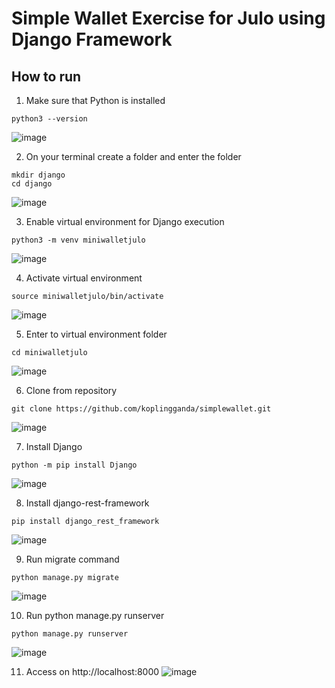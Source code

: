 # Simple Wallet Exercise for Julo using Django Framework

## How to run

1. Make sure that Python is installed
```
python3 --version
```
![image](https://github.com/koplingganda/simplewallet/assets/48271907/4169990c-f3f9-481d-b538-ec91dca2703d)


2. On your terminal create a folder and enter the folder
```
mkdir django
cd django
```
![image](https://github.com/koplingganda/simplewallet/assets/48271907/d041955f-b222-4014-8f97-143bab6e0a9e)

3. Enable virtual environment for Django execution
```
python3 -m venv miniwalletjulo
```
![image](https://github.com/koplingganda/simplewallet/assets/48271907/a072e634-6d7d-4f15-ad1d-e15dd2523ea6)


4. Activate virtual environment
```
source miniwalletjulo/bin/activate
```
![image](https://github.com/koplingganda/simplewallet/assets/48271907/d6dbc2d1-a3f8-41e9-9379-7f5749282192)

5. Enter to virtual environment folder
```
cd miniwalletjulo
```
![image](https://github.com/koplingganda/simplewallet/assets/48271907/096d6800-afaf-4348-8325-456dbc04fe53)

6. Clone from repository
```
git clone https://github.com/koplingganda/simplewallet.git
```
![image](https://github.com/koplingganda/simplewallet/assets/48271907/ca35abd8-eb5b-4da1-ae39-3de099b01669)

7. Install Django
```
python -m pip install Django
```
![image](https://github.com/koplingganda/simplewallet/assets/48271907/22bc0cb0-d85b-473d-aa76-3a8fad95f4ef)

8. Install django-rest-framework
```
pip install django_rest_framework
```
![image](https://github.com/koplingganda/simplewallet/assets/48271907/77baa510-9964-470c-96d1-50879e094143)

9. Run migrate command
```
python manage.py migrate
```
![image](https://github.com/koplingganda/simplewallet/assets/48271907/752b3c7c-6a69-47b9-944b-b3020367477b)

10. Run python manage.py runserver
```
python manage.py runserver
```
![image](https://github.com/koplingganda/simplewallet/assets/48271907/dfa1ed07-689f-4071-9356-72e90f76e550)

11. Access on http://localhost:8000
![image](https://github.com/koplingganda/simplewallet/assets/48271907/8f98d19b-8098-4a8f-a32f-655e15766d0e)
